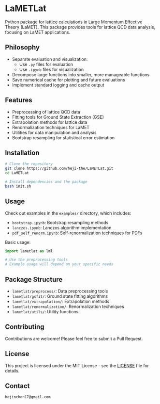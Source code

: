 # LaMETLat

Python package for lattice calculations in Large Momentum Effective Theory (LaMET). This package provides tools for lattice QCD data analysis, focusing on LaMET applications.

## Philosophy

- Separate evaluation and visualization:
  - Use `.py` files for evaluation
  - Use `.ipynb` files for visualization
- Decompose large functions into smaller, more manageable functions
- Save numerical cache for plotting and future evaluations
- Implement standard logging and cache output

## Features

- Preprocessing of lattice QCD data
- Fitting tools for Ground State Extraction (GSE)
- Extrapolation methods for lattice data
- Renormalization techniques for LaMET
- Utilities for data manipulation and analysis
- Bootstrap resampling for statistical error estimation

## Installation

```bash
# Clone the repository
git clone https://github.com/heji-the/LaMETLat.git
cd LaMETLat

# Install dependencies and the package
bash init.sh
```

## Usage

Check out examples in the `examples/` directory, which includes:
- `bootstrap.ipynb`: Bootstrap resampling methods
- `lanczos.ipynb`: Lanczos algorithm implementation
- `pdf_self_renorm.ipynb`: Self-renormalization techniques for PDFs

Basic usage:
```python
import lametlat as lml

# Use the preprocessing tools
# Example usage will depend on your specific needs
```

## Package Structure

- `lametlat/preprocess/`: Data preprocessing tools
- `lametlat/gsfit/`: Ground state fitting algorithms
- `lametlat/extrapolation/`: Extrapolation methods
- `lametlat/renormalization/`: Renormalization techniques
- `lametlat/utils/`: Utility functions

## Contributing

Contributions are welcome! Please feel free to submit a Pull Request.

## License

This project is licensed under the MIT License - see the [LICENSE](LICENSE) file for details.

## Contact

```
hejinchen17@gmail.com
```